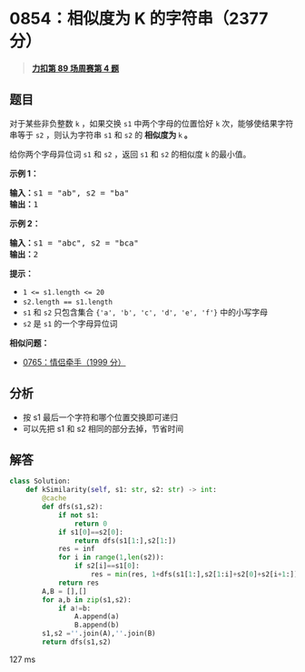 # 0854：相似度为 K 的字符串（2377 分）


> <u>**[力扣第 89 场周赛第 4 题](https://leetcode.cn/problems/k-similar-strings/)**</u>

## 题目

<p>对于某些非负整数 <code>k</code> ，如果交换 <code>s1</code> 中两个字母的位置恰好 <code>k</code> 次，能够使结果字符串等于 <code>s2</code> ，则认为字符串 <code>s1</code> 和 <code>s2</code> 的<strong> 相似度为 </strong><code>k</code><strong> </strong><strong>。</strong></p>

<p>给你两个字母异位词 <code>s1</code> 和 <code>s2</code> ，返回 <code>s1</code> 和 <code>s2</code> 的相似度 <code>k</code><strong> </strong>的最小值。</p>



<p><strong>示例 1：</strong></p>

<pre>
<strong>输入：</strong>s1 = "ab", s2 = "ba"
<strong>输出：</strong>1
</pre>

<p><strong>示例 2：</strong></p>

<pre>
<strong>输入：</strong>s1 = "abc", s2 = "bca"
<strong>输出：</strong>2
</pre>



<p><strong>提示：</strong></p>

<ul>
<li><code>1 &lt;= s1.length &lt;= 20</code></li>
<li><code>s2.length == s1.length</code></li>
<li><code>s1</code> 和 <code>s2</code>  只包含集合 <code>{'a', 'b', 'c', 'd', 'e', 'f'}</code> 中的小写字母</li>
<li><code>s2</code> 是 <code>s1</code> 的一个字母异位词</li>
</ul>


**相似问题：**
- [0765：情侣牵手（1999 分）](/leetcode/0765)


## 分析

- 按 s1 最后一个字符和哪个位置交换即可递归
- 可以先把 s1 和 s2 相同的部分去掉，节省时间

## 解答

```python
class Solution:
    def kSimilarity(self, s1: str, s2: str) -> int:
        @cache
        def dfs(s1,s2):
            if not s1:
                return 0
            if s1[0]==s2[0]:
                return dfs(s1[1:],s2[1:])
            res = inf
            for i in range(1,len(s2)):
                if s2[i]==s1[0]:
                    res = min(res, 1+dfs(s1[1:],s2[1:i]+s2[0]+s2[i+1:]))
            return res
        A,B = [],[]
        for a,b in zip(s1,s2):
            if a!=b:
                A.append(a)
                B.append(b)
        s1,s2 =''.join(A),''.join(B)
        return dfs(s1,s2)
```
127 ms

